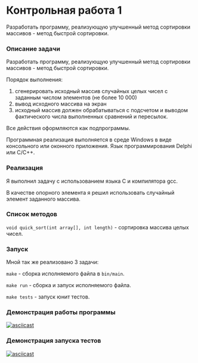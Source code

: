 # Контрольная работа 1

Разработать программу, реализующую улучшенный метод сортировки массивов - метод быстрой сортировки.

### Описание задачи

Разработать программу, реализующую улучшенный метод сортировки массивов - метод быстрой сортировки.

Порядок выполнения:

1. сгенерировать исходный массив случайных целых чисел с заданным числом элементов (не более 10 000)
2. вывод исходного массива на экран
3. исходный массив должен обрабатываться с подсчетом и выводом фактического числа выполненных сравнений и пересылок.

Все действия оформляются как подпрограммы.

Программная реализация выполняется в среде Windows в виде консольного или оконного приложения. Язык программирования Delphi или C/C++.

### Реализация

Я выполнил задачу с использованием языка C и компилятора gcc.

В качестве опорного элемента я решил использовать случайный элемент заданного массива.

### Список методов

`void quick_sort(int array[], int length)` - сортировка массива целых чисел.

### Запуск

Мной так же реализовано 3 задачи:

`make` - сборка исполняемого файла в `bin/main`.

`make run` - сборка и запуск исполняемого файла.

`make tests` - запуск юнит тестов.

### Демонстрация работы программы

[![asciicast](https://asciinema.org/a/bre7v3qkzkzuj0u6f8toioxdo.png)](http://asciinema.org/a/bre7v3qkzkzuj0u6f8toioxdo)

### Демонстрация запуска тестов

[![asciicast](https://asciinema.org/a/a2b89lb2utzffpch05a9qct9y.png)](https://asciinema.org/a/a2b89lb2utzffpch05a9qct9y)
